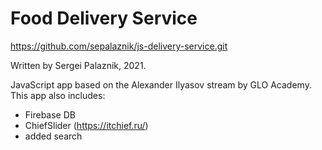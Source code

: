 # Food Delivery Service

https://github.com/sepalaznik/js-delivery-service.git

Written by Sergei Palaznik, 2021.

JavaScript app based on the Alexander Ilyasov stream by GLO Academy. This app also includes:
- Firebase DB
- ChiefSlider (https://itchief.ru/)
- added search